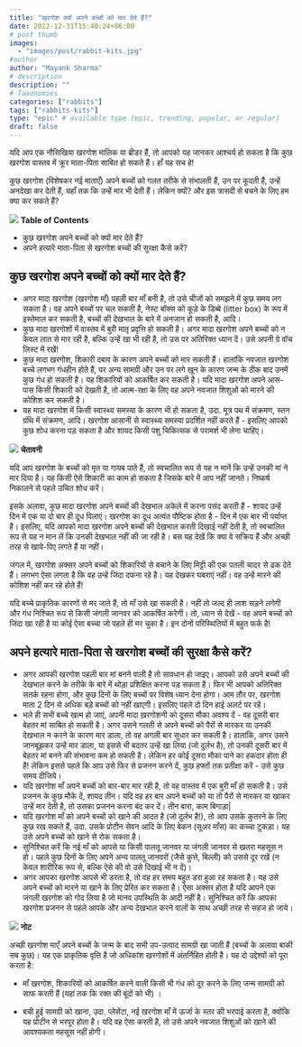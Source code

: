 ```yaml
---
title: "खरगोश क्यों अपने बच्चों को मार देते हैं?"
date: 2022-12-31T15:40:24+06:00
# post thumb
images:
  - "images/post/rabbit-kits.jpg"
#author
author: "Mayank Sharma"
# description
description: ""
# Taxonomies
categories: ["rabbits"]
tags: ["rabbits-kits"]
type: "epic" # available type (epic, trending, popular, or regular)
draft: false
---
```


यदि आप एक नौसिखिया खरगोश मालिक या ब्रीडर हैं, तो आपको यह जानकर आश्चर्य हो सकता है कि कुछ खरगोश वास्तव में क्रूर माता-पिता साबित हो सकते हैं। हाँ यह सच हे!

कुछ खरगोश (विशेषकर नई माताएँ) अपने बच्चों को गलत तरीके से संभालती हैं, उन पर कूदती हैं, उन्हें अनदेखा कर देती हैं, यहाँ तक कि उन्हें मार भी देती हैं। लेकिन क्यों? और इस त्रासदी से बचने के लिए हम क्या कर सकते हैं?

<div class="toc-mak">
<img src="../../../images/pencil.png">
<b>Table of Contents</b>
<ul>
<li>कुछ खरगोश अपने बच्चों को क्यों मार देते हैं?</li>
<li>अपने हत्यारे माता-पिता से खरगोश बच्चों की सुरक्षा कैसे करें?</li>
</ul>
</div>

## कुछ खरगोश अपने बच्चों को क्यों मार देते हैं?

* अगर मादा खरगोश (खरगोश माँ) पहली बार माँ बनी है, तो उसे चीजों को समझने में कुछ समय लग सकता है। वह अपने बच्चों पर चल सकती है, नेस्ट बॉक्स को कूड़े के डिब्बे (litter box) के रूप में इस्तेमाल कर सकती है, बच्चों की देखभाल के बारे में अनजान हो सकती है, आदि।
* कुछ मादा खरगोशों में वास्तव में बुरी मातृ प्रवृत्ति हो सकती है। अगर मादा खरगोश अपने बच्चों को न केवल लात से मार रही है, बल्कि उन्हें खा भी रही है, तो उस पर अतिरिक्त ध्यान दें। उसे अपनी ग्रे वॉच लिस्ट में रखें!
* कुछ मादा खरगोश, शिकारी दबाव के कारण अपने बच्चों को मार सकती हैं। हालांकि नवजात खरगोश बच्चे लगभग गंधहीन होते हैं, पर अन्य सामग्री और उन पर लगे खून के कारण जन्म के ठीक बाद उनमें कुछ गंध हो सकती है। यह शिकारियों को आकर्षित कर सकती है। यदि मादा खरगोश अपने आस-पास किसी शिकारी को देखती है, तो आत्म-रक्षा के लिए वह अपने नवजात शिशुओं को मारने की कोशिश कर सकती है।
* यह मादा खरगोश में किसी स्वास्थ्य समस्या के कारण भी हो सकता है, उदा. मूत्र पथ में संक्रमण, स्तन ग्रंथि में संक्रमण, आदि। खरगोश आसानी से स्वास्थ्य समस्या प्रदर्शित नहीं करते हैं - इसलिए आपको कुछ शोध करना पड़ सकता है और शायद किसी पशु चिकित्सक से परामर्श भी लेना चाहिए।

<div class="danger-mak">
  <img src="../../../images/warning.png">
  <b>चेतावनी</b><br>

यदि आप खरगोश के बच्चों को मृत या गायब पाते हैं, तो स्वचालित रूप से यह न मानें कि उन्हें उनकी मां ने मार दिया है। यह किसी ऐसे शिकारी का काम हो सकता है जिसके बारे में आप नहीं जानते। निष्कर्ष निकालने से पहले उचित शोध करें।

इसके अलावा, कुछ मादा खरगोश अपने बच्चों की देखभाल अकेले में करना पसंद करती हैं - शायद उन्हें दिन में एक या दो बार ही दूध पिलाएं। खरगोश का दूध अत्यंत पौष्टिक होता है - दिन में एक बार भी पर्याप्त है। इसलिए, यदि आपको मादा खरगोश अपने बच्चों की देखभाल करती दिखाई नहीं देती है, तो स्वचालित रूप से यह न मान लें कि उनकी देखभाल नहीं की जा रही है। बस यह देखें कि क्या वे सक्रिय हैं और अच्छी तरह से खाये-पिए लगते हैं या नहीं।

जंगल में, खरगोश अक्सर अपने बच्चों को शिकारियों से बचाने के लिए मिट्टी की एक पतली चादर से ढक देते हैं। लगभग ऐसा लगता है कि वह उन्हें जिंदा दफना रहे है। यह देखकर घबराएं नहीं। वह उन्हें मारने की कोशिश नहीं कर रहे होते हैं!

यदि बच्चे प्राकृतिक कारणों से मर जाते हैं, तो माँ उसे खा सकती है। नहीं तो जल्द ही लाश सड़ने लगेगी और गंध निश्चित रूप से किसी जंगली जानवर को आकर्षित करेगी। तो, ध्यान से देखें - वह अपने बच्चों को जिंदा खा रही है या कोई ऐसा बच्चा जो पहले ही मर चुका है। इन दोनों परिस्थितियों में बहुत फर्क है!
</div>


## अपने हत्यारे माता-पिता से खरगोश बच्चों की सुरक्षा कैसे करें?

* अगर आपकी खरगोश पहली बार मां बनने वाली है तो सावधान हो जाइए। आपको उसे अपने बच्चों की देखभाल करने के तरीके के बारे में थोड़ा प्रशिक्षित करना पड़ सकता है। फिर भी आपको अतिरिक्त सतर्क रहना होगा, और कुछ दिनों के लिए बच्चों पर विशेष ध्यान देना होगा। आम तौर पर, खरगोश माता 2 दिन से अधिक बड़े बच्चों को नहीं खाएगी। इसलिए पहले दो दिन हाई अलर्ट पर रहें।
* भले ही सभी बच्चे खत्म हो जाएं, अपनी मादा ख़रगोशनी को दूसरा मौका अवश्य दें - वह दूसरी बार बेहतर मां साबित हो सकती है। अगर उसने गलती से अपने बच्चों को पैरों से मारकर या उनकी देखभाल न करने के कारण मार डाला, तो वह अगली बार सुधार कर सकती है। हालांकि, अगर उसने जानबूझकर उन्हें मार डाला, या इससे भी बदतर उन्हें खा लिया (जो दुर्लभ है), तो उनकी दूसरी बार में बेहतर मां बनने की संभावना कम हो सकती है। लेकिन हर कोई दूसरा मौका पाने का हकदार होता ही है! लेकिन इससे पहले कि आप उसे फिर से प्रजनन करने दें, कुछ हफ्तों तक प्रतीक्षा करें - उसे कुछ समय दीजिये।
* यदि खरगोश माँ अपने बच्चों को बार-बार मार रही है, तो वह वास्तव में एक बुरी माँ हो सकती है। उसे प्रजनन के कुछ मौके दें, शायद तीन। यदि वह हर बार अपने बच्चों को या तो पैरों से मारकर या खाकर उन्हें मार देती है, तो उसका प्रजनन करना बंद कर दें। तीन बारा, काम बिगाड़ा| 
* यदि खरगोश माँ को अपने बच्चों को खाने की आदत है (जो दुर्लभ है!), तो आप उसके कुतरने के लिए कुछ रख सकते हैं, उदा. उसके प्रोटीन सेवन आदि के लिए बेकन (सूअर माँस) का कच्चा टुकड़ा। यह उसे अपने बच्चों को खाने से रोक सकता है।
* सुनिश्चित करें कि नई माँ को आपसे या किसी पालतू जानवर या जंगली जानवर से खतरा महसूस न हो। पहले कुछ दिनों के लिए अपने अन्य पालतू जानवरों (जैसे कुत्ते, बिल्ली) को उससे दूर रखें (न केवल शारीरिक रूप से, बल्कि ऐसे की वो उसे दिखाई भी न दें)।
* अगर आपका खरगोश आपसे भी डरता है, तो वह हर समय बहुत डरा हुआ रह सकता है। यह उसे अपने बच्चों को मारने या खाने के लिए प्रेरित कर सकता है। ऐसा अक्सर होता है यदि आपने एक जंगली खरगोश को गोद लिया है जो मानव उपस्थिति के आदी नहीं है। सुनिश्चित करें कि आपका खरगोश प्रजनन से पहले आपके और अन्य देखभाल करने वालों के साथ अच्छी तरह से सहज हो जाये।

<div class="toc-mak">
  <img src="../../../images/pencil.png">
  <b>नोट</b><br>

अच्छी खरगोश माएँ अपने बच्चों के जन्म के बाद सभी उप-उत्पाद सामग्री खा जाती हैं (बच्चों के अलावा बाकी सब कुछ)। यह एक प्राकृतिक वृत्ति है जो अधिकांश खरगोशों में अंतर्निहित होती है। यह दो उद्देश्यों को पूरा करता है:

* माँ खरगोश, शिकारियों को आकर्षित करने वाली किसी भी गंध को दूर करने के लिए जन्म सामग्री को साफ करती हैं (यहां तक कि रक्त की बूंदों को भी) ।

* बची हुई सामग्री को खाना, उदा. प्लेसेंटा, नई खरगोश माँ में ऊर्जा के स्तर की भरपाई करता है, क्योंकि यह प्रोटीन से भरपूर होता है। यदि वह ऐसा करती है, तो उसे अपने नवजात शिशुओं को खाने की आवश्यकता महसूस नहीं होगी।
</div>
